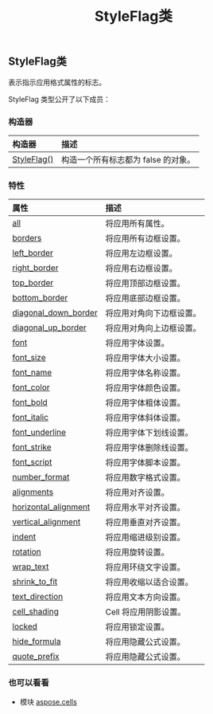﻿---
title: StyleFlag类
second_title: Aspose.Cells for Python via .NET API 参考资料
description:
type: docs
weight: 1400
url: /zh/python-net/aspose.cells/styleflag/
is_root: false
---
##  StyleFlag类
表示指示应用格式属性的标志。



StyleFlag 类型公开了以下成员：

### 构造器
|构造器|描述|
| :- | :- |
| [StyleFlag()](/cells/zh/python-net/aspose.cells/styleflag/__init__/#) |构造一个所有标志都为 false 的对象。|


### 特性
|属性|描述|
| :- | :- |
| [all](/cells/zh/python-net/aspose.cells/styleflag/all) |将应用所有属性。|
| [borders](/cells/zh/python-net/aspose.cells/styleflag/borders) |将应用所有边框设置。|
| [left_border](/cells/zh/python-net/aspose.cells/styleflag/left_border) |将应用左边框设置。|
| [right_border](/cells/zh/python-net/aspose.cells/styleflag/right_border) |将应用右边框设置。|
| [top_border](/cells/zh/python-net/aspose.cells/styleflag/top_border) |将应用顶部边框设置。|
| [bottom_border](/cells/zh/python-net/aspose.cells/styleflag/bottom_border) |将应用底部边框设置。|
| [diagonal_down_border](/cells/zh/python-net/aspose.cells/styleflag/diagonal_down_border) |将应用对角向下边框设置。|
| [diagonal_up_border](/cells/zh/python-net/aspose.cells/styleflag/diagonal_up_border) |将应用对角向上边框设置。|
| [font](/cells/zh/python-net/aspose.cells/styleflag/font) |将应用字体设置。|
| [font_size](/cells/zh/python-net/aspose.cells/styleflag/font_size) |将应用字体大小设置。|
| [font_name](/cells/zh/python-net/aspose.cells/styleflag/font_name) |将应用字体名称设置。|
| [font_color](/cells/zh/python-net/aspose.cells/styleflag/font_color) |将应用字体颜色设置。|
| [font_bold](/cells/zh/python-net/aspose.cells/styleflag/font_bold) |将应用字体粗体设置。|
| [font_italic](/cells/zh/python-net/aspose.cells/styleflag/font_italic) |将应用字体斜体设置。|
| [font_underline](/cells/zh/python-net/aspose.cells/styleflag/font_underline) |将应用字体下划线设置。|
| [font_strike](/cells/zh/python-net/aspose.cells/styleflag/font_strike) |将应用字体删除线设置。|
| [font_script](/cells/zh/python-net/aspose.cells/styleflag/font_script) |将应用字体脚本设置。|
| [number_format](/cells/zh/python-net/aspose.cells/styleflag/number_format) |将应用数字格式设置。|
| [alignments](/cells/zh/python-net/aspose.cells/styleflag/alignments) |将应用对齐设置。|
| [horizontal_alignment](/cells/zh/python-net/aspose.cells/styleflag/horizontal_alignment) |将应用水平对齐设置。|
| [vertical_alignment](/cells/zh/python-net/aspose.cells/styleflag/vertical_alignment) |将应用垂直对齐设置。|
| [indent](/cells/zh/python-net/aspose.cells/styleflag/indent) |将应用缩进级别设置。|
| [rotation](/cells/zh/python-net/aspose.cells/styleflag/rotation) |将应用旋转设置。|
| [wrap_text](/cells/zh/python-net/aspose.cells/styleflag/wrap_text) |将应用环绕文字设置。|
| [shrink_to_fit](/cells/zh/python-net/aspose.cells/styleflag/shrink_to_fit) |将应用收缩以适合设置。|
| [text_direction](/cells/zh/python-net/aspose.cells/styleflag/text_direction) |将应用文本方向设置。|
| [cell_shading](/cells/zh/python-net/aspose.cells/styleflag/cell_shading) | Cell 将应用阴影设置。|
| [locked](/cells/zh/python-net/aspose.cells/styleflag/locked) |将应用锁定设置。|
| [hide_formula](/cells/zh/python-net/aspose.cells/styleflag/hide_formula) |将应用隐藏公式设置。|
| [quote_prefix](/cells/zh/python-net/aspose.cells/styleflag/quote_prefix) |将应用隐藏公式设置。|



### 也可以看看
* 模块 [aspose.cells](..)
